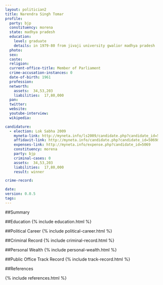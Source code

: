 ```yaml
---
layout: politician2
title: Narendra Singh Tomar
profile: 
  party: bjp
  constituency: morena
  state: madhya pradesh
  education: 
    level: graduate
    details: in 1979-80 from jivaji university gwalior madhya pradesh
  photo: 
  sex: 
  caste: 
  religion: 
  current-office-title: Member of Parliament
  crime-accusation-instances: 0
  date-of-birth: 1961
  profession: 
  networth: 
    assets:  34,53,203
    liabilities:  17,80,000
  pan: 
  twitter: 
  website: 
  youtube-interview: 
  wikipedia: 

candidature: 
  - election: Lok Sabha 2009
    myneta-link: http://myneta.info/ls2009/candidate.php?candidate_id=5069
    affidavit-link: http://myneta.info/candidate.php?candidate_id=5069&scan=original
    expenses-link: http://myneta.info/expense.php?candidate_id=5069
    constituency: morena 
    party: bjp
    criminal-cases: 0
    assets:  34,53,203
    liabilities:  17,80,000
    result: winner 

crime-record: 

date: 
version: 0.0.5
tags: 
---
```

##Summary


##Education
{% include education.html %}


##Political Career
{% include political-career.html %}


##Criminal Record
{% include criminal-record.html %}


##Personal Wealth
{% include personal-wealth.html %}


##Public Office Track Record
{% include track-record.html %}


##References


{% include references.html %}